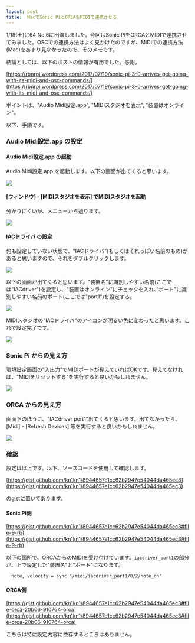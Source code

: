 ```yaml
---
layout: post
title:  MacでSonic PiとORCAをMIDIで連携させる
---
```


1/18(土)に64 No.6に出演しました。今回はSonic PiをORCAとMIDIで連携させてみました。OSCでの連携方法はよく見かけたのですが、MIDIでの連携方法(Mac)をあまり見なかったので、そのメモです。

結論としては、以下のポストの情報が有用でした。感謝。

[https://rbnrpi.wordpress.com/2017/07/19/sonic-pi-3-0-arrives-get-going-with-its-midi-and-osc-commands/](https://rbnrpi.wordpress.com/2017/07/19/sonic-pi-3-0-arrives-get-going-with-its-midi-and-osc-commands/)

ポイントは、"Audio Midi設定.app", "MIDIスタジオを表示", "装置はオンライン"。

以下、手順です。

### Audio Midi設定.app の設定
#### Audio Midi設定.app の起動
Audio Midi設定.app を起動します。以下の画面が出てくると思います。

<img src="{{site.baseurl}}/images/ORCA_SP_0.png">

#### [ウィンドウ] - [MIDIスタジオを表示] でMIDIスタジオを起動
分かりにくいが、メニューから辿ります。

<img src="{{site.baseurl}}/images/ORCA_SP_1.png">

#### IACドライバ の設定
何も設定していない状態で、"IACドライバ"(もしくはそれっぽい名前のもの)があると思いますので、それをダブルクリックします。

<img src="{{site.baseurl}}/images/ORCA_SP_2.png">

以下の画面が出てくると思います。"装置名"に識別しやすい名前(ここでは"IACdriver")を設定し、"装置はオンライン"にチェックを入れ、”ポート”に識別しやすい名前のポート(ここでは"port1")を設定する。

<img src="{{site.baseurl}}/images/ORCA_SP_3.png">

MIDIスタジオの"IACドライバ"のアイコンが明るい色に変わったと思います。これで設定完了です。

<img src="{{site.baseurl}}/images/ORCA_SP_4.png">

### Sonic Pi からの見え方
環境設定画面の”入出力”でMIDIポートが見えていればOKです。見えてなければ、"MIDIをリセットする"を実行すると良いかもしれません。

<img src="{{site.baseurl}}/images/ORCA_SP_6.png">


### ORCA からの見え方
画面下のほうに、"IACdriver port1"出てくると思います。出てなかったら、[Midi] - [Refresh Devices] 等を実行すると良いかもしれません。

<img src="{{site.baseurl}}/images/ORCA_SP_5.png">


### 確認

設定は以上です。以下、ソースコードを使用して確認します。

[https://gist.github.com/kn1kn1/8944657e1cc62b2947e54044da465ec3](https://gist.github.com/kn1kn1/8944657e1cc62b2947e54044da465ec3)

のgistに置いてあります。

#### Sonic Pi側
[https://gist.github.com/kn1kn1/8944657e1cc62b2947e54044da465ec3#file-9-rb](https://gist.github.com/kn1kn1/8944657e1cc62b2947e54044da465ec3#file-9-rb)

以下の箇所で、ORCAからのMIDIを受け付けています。`iacdriver_port1`の部分が、上で設定した"装置名"と"ポート"になります。

```
  note, velocity = sync "/midi/iacdriver_port1/0/2/note_on"
```

#### ORCA側
[https://gist.github.com/kn1kn1/8944657e1cc62b2947e54044da465ec3#file-orca-20b06-910764-orca](https://gist.github.com/kn1kn1/8944657e1cc62b2947e54044da465ec3#file-orca-20b06-910764-orca)

こちらは特に設定内容に依存するところはありません。


